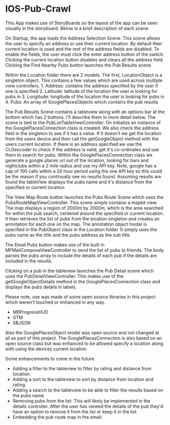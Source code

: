 IOS-Pub-Crawl
=============

This App makes use of StoryBoards so the layout of the app can be seen visually in the storyboard.
Below is a brief description of each scene.

On Startup, the app loads the Address Selection Scene.
This scene allows the user to specify an address or use their current location. By default their
current location is used and the rest of the address fields are disabled. To enable the fields,
the user must click the enter address button of the switch. Clicking the current location button
disables and clears all the address field. Clicking the Find Nearby Pubs button launches the
Pub Results scene.

Within the Location folder there are 2 models. The first, LocationObject is a singleton object.
This contains a few values which are used across multiple view controllers.
	1. Address: contains the address specified by the user if one is specified
	2. Latitude: latitude of the location the user is looking for pubs in
	3. Longitude: longitude of the location the user is looking for pubs in
	4. Pubs: An array of GooglePlacesObjects which contains the pub results

The Pub Results Scene contains a tableview along with an options bar at the bottom which has 2
buttons. I'll describe them in more detail below. The scene is tied to the PubListTableViewController.
On initialize an instance of the GooglePlacesConnection class is created. We also check the address
field in the singleton to see if it has a value. If it doesn't we get the location from the users
device and then call the getGoogleObject method with the users current location. If there is an
address specified we use the CLGeocoder to check if the address is valid, get it's co-ordinates
and use them to search for pubs. Within the GooglePlacesConnection class we generate a google places
url out of the location, looking for bars and nightclubs within a 2 mile radius and use my API key. Note,
google has a cap of 100 calls within a 24 hour period using the one API key so this could be the
reason if you continually see no results found. Assuming results are found the tableView displays
the pubs name and it's distance from the specified or current location.

The View Map Route button launches the Pubs Route Scene which uses the PubsRouteMapViewController.
This scene simple contaisn a mapkit view. The map displays a region of 2000m by 2000m, which is
the area searched for within the pub search, centered around the specified or current location. It
then retrieves the list of pubs from the location singleton and creates an annotation for each one
on the map. The annotation object model is specified in the PubObject class in the Location folder.
It simply uses the pubs name as the title and the pubs address as the sub title.

The Email Pubs button makes use of the built in MFMailComposeViewController to send the list of
pubs to friends. The body parses the pubs array to include the details of each pub if the details
are included in the results.

Clicking on a pub in the tableview launches the Pub Detail scene which uses the PubDetailViewController.
This makes use of the getGoogleObjectDetails method in the GooglePlacesConnection class and displays
the pubs details in labels.

Please note, use was made of some open source libraries in this project which weren't touched or
enhanced in any way.
 - MBProgressHUD
 - GTM
 - SBJSON

Also the GooglePlacesObject model was open source and not changed at all as part of this project.
The GooglePlacesConnection is also based on an open source class but was enhanced to be allowed
specify a location along with using the devices current location.

Some enhancements to come in the future
- Adding a filter to the tableview to filter by rating and distance from location.
- Adding a sort to the tableview to sort by distance from location and rating.
- Adding a search to the tableview to be able to filter the results based on the pubs name
- Removing pubs from the list. This will likely be implemented in the details controller. After the
  user has viewed the details of the pub they'd have an option to remove it from the list or
  keep it in the list
- Embedding the pub route map in the email.